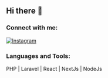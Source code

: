## Hi there 👋

### Connect with me:  
[![Instagram](https://img.shields.io/badge/Instagram-orange)](https://instagram.com/arash_arsites)

### Languages and Tools:  
PHP | Laravel | React | NextJs | NodeJs  
